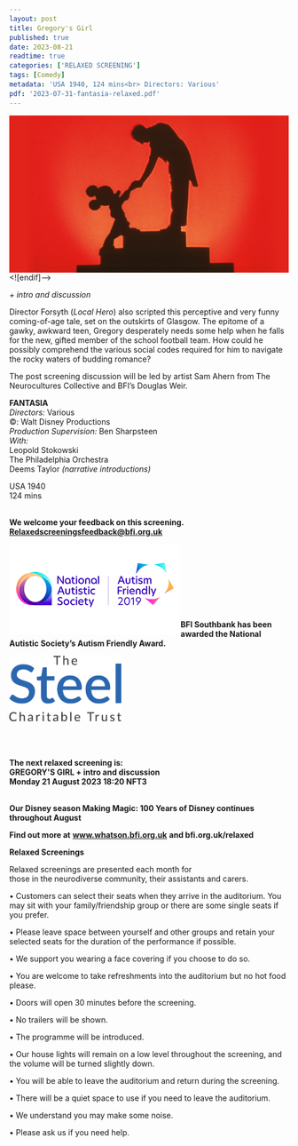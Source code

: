 ```yaml
---
layout: post
title: Gregory's Girl
published: true
date: 2023-08-21
readtime: true
categories: ['RELAXED SCREENING']
tags: [Comedy]
metadata: 'USA 1940, 124 mins<br> Directors: Various'
pdf: '2023-07-31-fantasia-relaxed.pdf'
---
```


<img style="float: left;" src="/img/fantasia-02.jpg"><br><br><br><br><br><br><br><br><br><br><br>


<![endif]-->

_+ intro and discussion_

Director Forsyth (_Local Hero_) also scripted this perceptive and very funny coming-of-age tale, set on the outskirts of Glasgow. The epitome of a gawky, awkward teen, Gregory desperately needs some help when he falls for the new, gifted member of the school football team. How could he possibly comprehend the various social codes required for him to navigate the rocky waters of budding romance?

The post screening discussion will be led by artist Sam Ahern from The Neurocultures Collective and BFI’s Douglas Weir.

**FANTASIA**  
_Directors:_ Various  
©: Walt Disney Productions  
_Production Supervision:_ Ben Sharpsteen  
_With:_  
Leopold Stokowski  
The Philadelphia Orchestra  
Deems Taylor _(narrative introductions)_  

USA 1940  
124 mins
<br><br>


**We welcome your feedback on this screening. Relaxedscreeningsfeedback@bfi.org.uk**


<img style="float: left;" src="/img/autistic_society.png"><br><br><br><br><br><br><br><br>
**BFI Southbank has been awarded the National Autistic Society’s Autism Friendly Award.**

<img style="float: left;" src="/img/steel-charitable-trust-logo-01.jpg" width="40%" height="40%"><br><br><br><br><br><br><br><br><br><br>


**The next relaxed screening is:<br>
GREGORY'S GIRL + intro and discussion  
Monday 21 August 2023 18:20 NFT3**  
<br>

**Our Disney season Making Magic: 100 Years of Disney continues throughout August**
<br>


**Find out more at**
**www.whatson.bfi.org.uk**
**and bfi.org.uk/relaxed**

**Relaxed Screenings**<br>

Relaxed screenings are presented each month for  
those in the neurodiverse community, their assistants and carers.

• Customers can select their seats when they arrive in the auditorium. You may sit with your family/friendship group or there are some single seats if you prefer.

• Please leave space between yourself and other groups and retain your selected seats for the duration of the performance if possible.

• We support you wearing a face covering if you choose to do so.

• You are welcome to take refreshments into the auditorium but no hot food please.

• Doors will open 30 minutes before the screening.

• No trailers will be shown.

• The programme will be introduced.

• Our house lights will remain on a low level throughout the screening, and the volume will be turned slightly down.

• You will be able to leave the auditorium and return during the screening.

• There will be a quiet space to use if you need to leave the auditorium.

• We understand you may make some noise.

• Please ask us if you need help.

<!--stackedit_data:
eyJoaXN0b3J5IjpbLTE0Mjg3Njk2NDgsLTY2MDIxNDM1NF19
-->